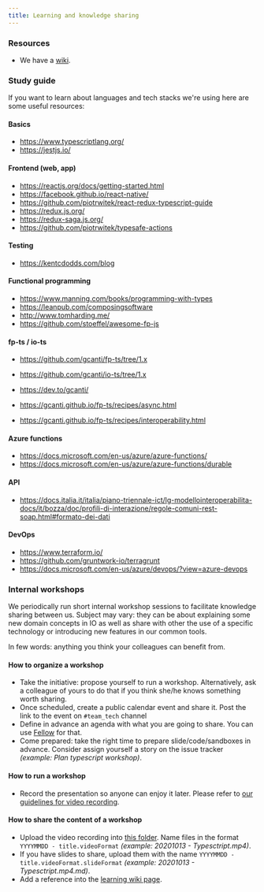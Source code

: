 ```yaml
---
title: Learning and knowledge sharing
---
```


### Resources

- We have a [wiki](https://sites.google.com/pagopa.it/io-wiki/io-home).

### Study guide

If you want to learn about languages and tech stacks we're using here are
some useful resources:

#### Basics

- https://www.typescriptlang.org/
- https://jestjs.io/

#### Frontend (web, app)

- https://reactjs.org/docs/getting-started.html
- https://facebook.github.io/react-native/
- https://github.com/piotrwitek/react-redux-typescript-guide
- https://redux.js.org/
- https://redux-saga.js.org/
- https://github.com/piotrwitek/typesafe-actions

#### Testing

- https://kentcdodds.com/blog

#### Functional programming

- https://www.manning.com/books/programming-with-types
- https://leanpub.com/composingsoftware
- http://www.tomharding.me/
- https://github.com/stoeffel/awesome-fp-js

#### fp-ts / io-ts

- https://github.com/gcanti/fp-ts/tree/1.x
- https://github.com/gcanti/io-ts/tree/1.x

- https://dev.to/gcanti/
- https://gcanti.github.io/fp-ts/recipes/async.html
- https://gcanti.github.io/fp-ts/recipes/interoperability.html

#### Azure functions

- https://docs.microsoft.com/en-us/azure/azure-functions/
- https://docs.microsoft.com/en-us/azure/azure-functions/durable

#### API

- https://docs.italia.it/italia/piano-triennale-ict/lg-modellointeroperabilita-docs/it/bozza/doc/profili-di-interazione/regole-comuni-rest-soap.html#formato-dei-dati

#### DevOps

- https://www.terraform.io/
- https://github.com/gruntwork-io/terragrunt
- https://docs.microsoft.com/en-us/azure/devops/?view=azure-devops

### Internal workshops

We periodically run short internal workshop sessions to facilitate knowledge sharing between us.
Subject may vary: they can be about explaining some new domain concepts in IO as well as share with other the use of a specific technology or introducing new features in our common tools.

In few words: anything you think your colleagues can benefit from.

#### How to organize a workshop

- Take the initiative: propose yourself to run a workshop. Alternatively, ask a colleague of yours to do that if you think she/he knows something worth sharing.
- Once scheduled, create a public calendar event and share it. Post the link to the event on `#team_tech` channel
- Define in advance an agenda with what you are going to share. You can use [Fellow](https://pagopa.fellow.app) for that.
- Come prepared: take the right time to prepare slide/code/sandboxes in advance. Consider assign yourself a story on the issue tracker _(example: Plan typescript workshop)_.

#### How to run a workshop

- Record the presentation so anyone can enjoy it later. Please refer to [our guidelines for video recording](https://github.com/pagopa/io-handbook/blob/master/communication.md#video-recordings).

#### How to share the content of a workshop

- Upload the video recording into [this folder](https://drive.google.com/drive/u/0/folders/1sqSQ7qnqvtDte8joCWziYmTRWmKd7fdt). Name files in the format `YYYYMMDD - title.videoFormat` _(example: 20201013 - Typesctript.mp4)_.
- If you have slides to share, upload them with the name `YYYYMMDD - title.videoFormat.slideFormat` _(example: 20201013 - Typesctript.mp4.md)_.
- Add a reference into the [learning wiki page](https://sites.google.com/pagopa.it/io-wiki/io-home/learning).

